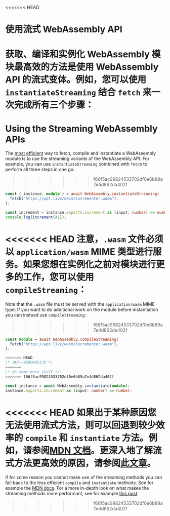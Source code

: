 <<<<<<< HEAD
# 使用流式 WebAssembly API

获取、编译和实例化 WebAssembly 模块最高效的方法是使用 WebAssembly API
的流式变体。例如，您可以使用 `instantiateStreaming` 结合 `fetch`
来一次完成所有三个步骤：
=======
# Using the Streaming WebAssembly APIs

The
[most efficient](https://developer.mozilla.org/en-US/docs/Web/JavaScript/Reference/Global_Objects/WebAssembly/instantiateStreaming)
way to fetch, compile and instantiate a WebAssembly module is to use the
streaming variants of the WebAssembly API. For example, you can use
`instantiateStreaming` combined with `fetch` to perform all three steps in one
go:
>>>>>>> f66f5ac99824533702df0e6b89a7e4d862da402f

```ts
const { instance, module } = await WebAssembly.instantiateStreaming(
  fetch("https://wpt.live/wasm/incrementer.wasm"),
);

const increment = instance.exports.increment as (input: number) => number;
console.log(increment(41));
```

<<<<<<< HEAD
注意，`.wasm` 文件必须以 `application/wasm` MIME
类型进行服务。如果您想在实例化之前对模块进行更多的工作，您可以使用
`compileStreaming`：
=======
Note that the `.wasm` file must be served with the `application/wasm` MIME type.
If you want to do additional work on the module before instantiation you can
instead use `compileStreaming`:
>>>>>>> f66f5ac99824533702df0e6b89a7e4d862da402f

```ts
const module = await WebAssembly.compileStreaming(
  fetch("https://wpt.live/wasm/incrementer.wasm"),
);

<<<<<<< HEAD
/* 进行一些额外的工作 */
=======
/* do some more stuff */
>>>>>>> f66f5ac99824533702df0e6b89a7e4d862da402f

const instance = await WebAssembly.instantiate(module);
instance.exports.increment as (input: number) => number;
```

<<<<<<< HEAD
如果出于某种原因您无法使用流式方法，则可以回退到较少效率的 `compile` 和
`instantiate`
方法。例如，请参阅[MDN 文档](https://developer.mozilla.org/en-US/docs/Web/JavaScript/Reference/Global_Objects/WebAssembly/instantiate)。更深入地了解流式方法更高效的原因，请参阅[此文章](https://hacks.mozilla.org/2018/01/making-webassembly-even-faster-firefoxs-new-streaming-and-tiering-compiler/)。
=======
If for some reason you cannot make use of the streaming methods you can fall
back to the less efficient `compile` and `instantiate` methods. See for example
the
[MDN docs](https://developer.mozilla.org/en-US/docs/Web/JavaScript/Reference/Global_Objects/WebAssembly/instantiate).
For a more in-depth look on what makes the streaming methods more performant,
see for example
[this post](https://hacks.mozilla.org/2018/01/making-webassembly-even-faster-firefoxs-new-streaming-and-tiering-compiler/).
>>>>>>> f66f5ac99824533702df0e6b89a7e4d862da402f
